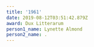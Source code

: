 ```yaml
---
title: '1961'
date: 2019-08-12T03:51:42.879Z
award: Dux Litterarum
person1_name: Lynette Almond
person2_name: .
---
```


